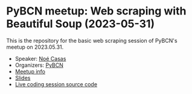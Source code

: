 # PyBCN meetup: Web scraping with Beautiful Soup (2023-05-31)

This is the repository for the basic web scraping session of PyBCN's meetup on 2023.05.31.

* Speaker: [Noé Casas](https://www.linkedin.com/in/noecasas/)
* Organizers: [PyBCN](https://pybcn.org/)
* [Meetup info](https://www.meetup.com/python-barcelona/events/293692260/)
* [Slides](https://github.com/noe/pybcn_20230531_webscraping/blob/master/docs/slides.pdf)
* [Live coding session source code](https://github.com/noe/pybcn_20230531_webscraping/blob/master/src/pybcn/scraping/main.py)
